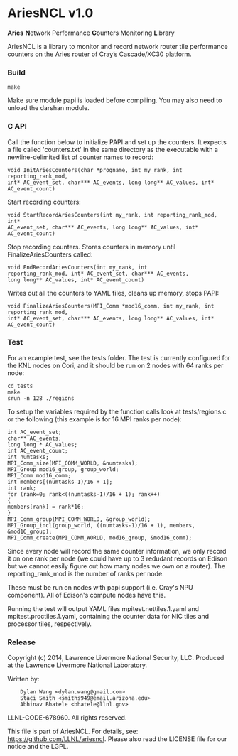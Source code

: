 AriesNCL v1.0
=============

**Aries** **N**etwork Performance **C**ounters Monitoring **L**ibrary

AriesNCL is a library to monitor and record network router tile performance counters on the Aries router of Cray’s Cascade/XC30 platform.

### Build

```
make
```

Make sure module papi is loaded before compiling. You may also need to unload
the darshan module.

### C API

Call the function below to initialize PAPI and set up the counters. It expects
a file called 'counters.txt' in the same directory as the executable with a
newline-delimited list of counter names to record:
```
void InitAriesCounters(char *progname, int my_rank, int reporting_rank_mod,
int* AC_event_set, char*** AC_events, long long** AC_values, int* AC_event_count)
```

Start recording counters:
```
void StartRecordAriesCounters(int my_rank, int reporting_rank_mod, int*
AC_event_set, char*** AC_events, long long** AC_values, int* AC_event_count)
```

Stop recording counters. Stores counters in memory until FinalizeAriesCounters called:
```
void EndRecordAriesCounters(int my_rank, int
reporting_rank_mod, int* AC_event_set, char*** AC_events,
long long** AC_values, int* AC_event_count)
```

Writes out all the counters to YAML files, cleans up memory, stops PAPI:
```
void FinalizeAriesCounters(MPI_Comm *mod16_comm, int my_rank, int reporting_rank_mod,
int* AC_event_set, char*** AC_events, long long** AC_values, int* AC_event_count)
```

### Test

For an example test, see the tests folder. The test is currently configured for the
KNL nodes on Cori, and it should be run on 2 nodes with 64 ranks per node:
```
cd tests
make
srun -n 128 ./regions
```

To setup the variables required by the function calls look at tests/regions.c or the
following (this example is for 16 MPI ranks per node):

	int AC_event_set;
	char** AC_events;
	long long * AC_values;
	int AC_event_count;
	int numtasks;
	MPI_Comm_size(MPI_COMM_WORLD, &numtasks);
	MPI_Group mod16_group, group_world;
	MPI_Comm mod16_comm;
	int members[(numtasks-1)/16 + 1];
	int rank;
	for (rank=0; rank<((numtasks-1)/16 + 1); rank++)
	{
	members[rank] = rank*16;
	}
	MPI_Comm_group(MPI_COMM_WORLD, &group_world);
	MPI_Group_incl(group_world, ((numtasks-1)/16 + 1), members, &mod16_group);
	MPI_Comm_create(MPI_COMM_WORLD, mod16_group, &mod16_comm);

Since every node will record the same counter information, we only record it on
one rank per node (we could have up to 3 redudant records on Edison but we
cannot easily figure out how many nodes we own on a router). The
reporting_rank_mod is the number of ranks per node.

These must be run on nodes with papi support (i.e. Cray's NPU component). All of
Edison's compute nodes have this.

Running the test will output YAML files mpitest.nettiles.1.yaml and
mpitest.proctiles.1.yaml, containing the counter data for NIC tiles and processor tiles,
respectively.

### Release

Copyright (c) 2014, Lawrence Livermore National Security, LLC.
Produced at the Lawrence Livermore National Laboratory.

Written by:
```
    Dylan Wang <dylan.wang@gmail.com>
    Staci Smith <smiths949@email.arizona.edu>
    Abhinav Bhatele <bhatele@llnl.gov>
```

LLNL-CODE-678960. All rights reserved.

This file is part of AriesNCL. For details, see:
https://github.com/LLNL/ariesncl.
Please also read the LICENSE file for our notice and the LGPL.
